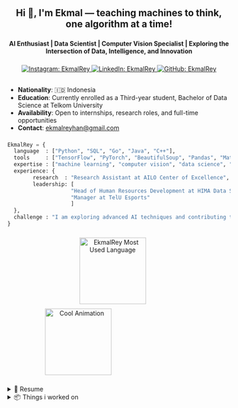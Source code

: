 <h2 align="center">Hi 👋, I'm Ekmal — teaching machines to think, one algorithm at a time!</h2>

###

<h4 align="center">AI Enthusiast | Data Scientist | Computer Vision Specialist | Exploring the Intersection of Data, Intelligence, and Innovation</h4>

###

<div align="center">

  <a href="https://instagram.com/EkmalRey" target="_blank">
    <img src="https://img.shields.io/badge/Instagram-E4405F?style=for-the-badge&logo=instagram&logoColor=white" alt="Instagram: EkmalRey">
  </a>
  <a href="https://www.linkedin.com/in/ekmalrey/" target="_blank">
    <img src="https://img.shields.io/badge/LinkedIn-0077B5?style=for-the-badge&logo=linkedin&logoColor=white" alt="LinkedIn: EkmalRey">
  </a>
  <a href="https://github.com/EkmalRey" target="_blank">
    <img src="https://img.shields.io/badge/GitHub-100000?style=for-the-badge&logo=github&logoColor=white" alt="GitHub: EkmalRey">
  </a>

</div>

##

- **Nationality**: 🇮🇩 Indonesia
- **Education**: Currently enrolled as a Third-year student, Bachelor of Data Science at Telkom University
- **Availability**: Open to internships, research roles, and full-time opportunities
- **Contact**: [ekmalreyhan@gmail.com](mailto:ekmalreyhan@gmail.com)

###

```python
EkmalRey = {
  language  : ["Python", "SQL", "Go", "Java", "C++"],
  tools     : ["TensorFlow", "PyTorch", "BeautifulSoup", "Pandas", "Matplotlib", "Numpy", ],
  expertise : ["machine learning", "computer vision", "data science", "data analytics", "web scraping"],
  experience: {
        research  : "Research Assistant at AILO Center of Excellence",
        leadership: [
                    "Head of Human Resources Development at HIMA Data Science Telkom University",
                    "Manager at TelU Esports"
                    ]
  },
  challenge : "I am exploring advanced AI techniques and contributing to real-world data science projects!"
}
```

###

<div align="center" style="display: flex; flex-wrap: wrap; justify-content: space-between; align-items: center; gap: 10px;">
  <img 
    src="https://github-readme-stats.vercel.app/api/top-langs?username=ekmalrey&locale=en&layout=compact&card_width=400&langs_count=6&theme=transparent&hide_border=true" 
    height="150" 
    alt="EkmalRey Most Used Language" 
    style="flex: 1; min-width: 300px; max-width: 475px" 
  />
  <img 
    src="https://i.imgflip.com/9g1lz9.gif" 
    height="150" 
    alt="Cool Animation" 
    style="flex: 1; min-width: 300px; max-width: 320px" 
  />
</div>

<!-- ###

<div align="center">
  <picture>
    <source 
      media="(prefers-color-scheme: dark)" 
      srcset="https://raw.githubusercontent.com/ekmalrey/ekmalrey/output/github-snake-dark.svg" 
    />
    <source 
      media="(prefers-color-scheme: light)" 
      srcset="https://raw.githubusercontent.com/ekmalrey/ekmalrey/output/github-snake.svg" 
    />
    <img 
      alt="github-snake" 
      src="https://raw.githubusercontent.com/ekmalrey/ekmalrey/output/github-snake.svg" 
      style="max-width: 100%; height: auto;" 
    />
  </picture>
</div> -->


###

<details>
  <summary>📃 Resume</summary>
</details>

<details>
  <summary>📦 Things i worked on </summary>

  | Name                 | A short summary                              | Stars   |
  | -------------------- | -------------------------------------------- | ------- |
  | [ImgClassificationPipeline](https://github.com/EkmalRey/ImgClassificationPipeline) | Complete CNN pipeline for image classification with TensorFlow and Keras, covering data preparation, model development, training, evaluation, and performance visualization. | ![GitHub Repo stars](https://img.shields.io/github/stars/EkmalRey/ImgClassificationPipeline) |
  | [BackendInventoryBarang](https://github.com/Farrellhrs/BackendInventoryBarang) | Modular backend application for warehouse data management, built with Spark Java REST API, featuring separate layers for routes, database connections, and business logic. | ![GitHub Repo stars](https://img.shields.io/github/stars/Farrellhrs/BackendInventoryBarang) |
  <!-- | a | a | a | -->

</details>
